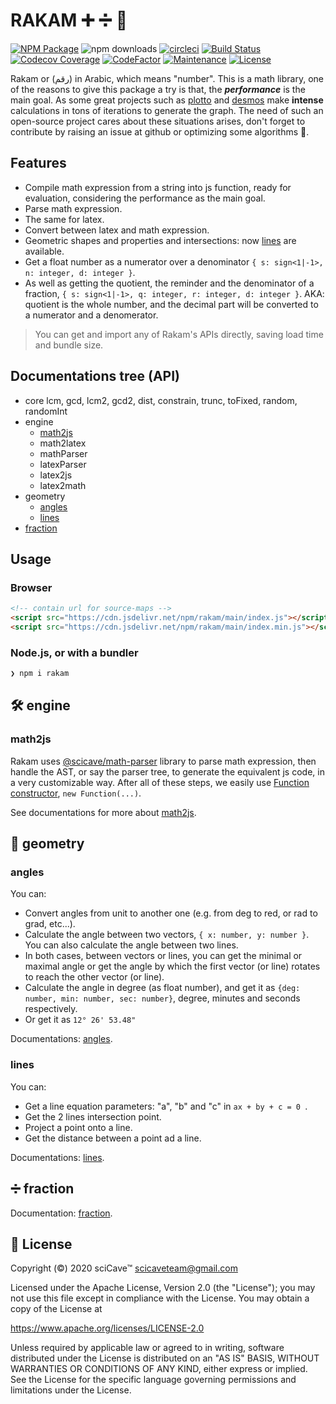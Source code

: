 
# RAKAM ➕ ➗ 📐

[![NPM Package](https://img.shields.io/npm/v/rakam?color=blue)](https://npmjs.com/package/rakam "View this project on npm")
![npm downloads](https://img.shields.io/npm/dm/rakam "Downloads from npmjs")
[![circleci](https://circleci.com/gh/scicave/rakam.svg?style=shield)](https://app.circleci.com/pipelines/github/scicave/rakam)
[![Build Status](https://github.com/scicave/rakam/workflows/Node.js%20CI/badge.svg)](https://github.com/scicave/rakam/actions?query=workflow%3A%22Node.js+CI%22)
[![Codecov Coverage](https://codecov.io/gh/scicave/rakam/branch/develop/graph/badge.svg)](https://codecov.io/gh/scicave/rakam/)
[![CodeFactor](https://www.codefactor.io/repository/github/scicave/rakam/badge)](https://www.codefactor.io/repository/github/scicave/rakam)
[![Maintenance](https://img.shields.io/maintenance/yes/2021.svg)](https://github.com/scicave/rakam/graphs/commit-activity)
[![License](https://img.shields.io/badge/License-Apache%202.0-blue.svg)](https://opensource.org/licenses/Apache-2.0)


Rakam or (رقم) in Arabic, which means "number". This is a math library, one of the reasons to
give this package a try is that, the **_performance_** is the main goal. As some great projects
such as [plotto](https://plotto.netlify.com) and [desmos](https://www.desmos.com) make __intense__
calculations in tons of iterations to generate the graph. The need of such an open-source project
cares about these situations arises, don't forget to contribute by raising an issue at github or
optimizing some algorithms 🚀.

## Features
- Compile math expression from a string into js function, ready for evaluation, considering the performance as the main goal.
- Parse math expression.
- The same for latex.
- Convert between latex and math expression.
- Geometric shapes and properties and intersections: now [lines](#lines) are available.
- Get a float number as a numerator over a denominator `{ s: sign<1|-1>, n: integer, d: integer }`.
- As well as getting the quotient, the reminder and the denominator of a fraction, `{ s: sign<1|-1>, q: integer, r: integer, d: integer }`. AKA: quotient is the whole number, and the decimal part will be converted to a numerator and a denomerator. 

> You can get and import any of Rakam's APIs directly, saving load time and bundle size.

## Documentations tree (API)
- core
  lcm, gcd, lcm2, gcd2, dist, constrain, trunc, toFixed, random, randomInt
- engine
  - [math2js][engine-math2js]
  - math2latex
  - mathParser
  - latexParser
  - latex2js
  - latex2math
- geometry
  - [angles][geometry-angles]
  - [lines][geometry-lines]
- [fraction][fraction]


## Usage

### Browser

```html
<!-- contain url for source-maps -->
<script src="https://cdn.jsdelivr.net/npm/rakam/main/index.js"></script>
<script src="https://cdn.jsdelivr.net/npm/rakam/main/index.min.js"></script>
```

### Node.js, or with a bundler

```sh
❯ npm i rakam
```

<!-- 

# 🤝 Contribution

 -->

## 🛠 engine

### math2js
<!-- CAUTION: the same as the description in the documentations -->

Rakam uses [@scicave/math-parser](https://npmjs.com/package/@scicave/math-parser) library to parse math expression, then handle the AST, or say the parser tree, to generate the equivalent js code, in a very customizable way. After all of these steps, we easily use [Function constructor](https://developer.mozilla.org/en-US/docs/Web/JavaScript/Reference/Global_Objects/Function#Constructor), `new Function(...)`.

See documentations for more about [math2js][engine-math2js].


## 📐 geometry

### angles
<!-- CAUTION: the same as the description in the documentations -->

You can:

- Convert angles from unit to another one (e.g. from deg to red, or rad to grad, etc...).
- Calculate the angle between two vectors, `{ x: number, y: number }`. You can also calculate the angle between two lines.
- In both cases, between vectors or lines, you can get the minimal or maximal angle or get the angle by which the first vector (or line) rotates to reach the other vector (or line).
- Calculate the angle in degree (as float number), and get it as `{deg: number, min: number, sec: number}`, degree, minutes and seconds respectively.
- Or get it as `12° 26' 53.48"`


Documentations: [angles][geometry-angles].


### lines

You can:
- Get a line equation parameters: "a", "b" and "c" in `ax + by + c = 0 `.
- Get the 2 lines intersection point.
- Project a point onto a line.
- Get the distance between a point ad a line.

Documentations: [lines][geometry-lines].

## ➗ fraction

Documentation: [fraction][fraction].

## 📜 License

Copyright (&copy;) 2020 sciCave™ <scicaveteam@gmail.com>

Licensed under the Apache License, Version 2.0 (the "License"); you may not use this file except in compliance with the License. You may obtain a copy of the License at

https://www.apache.org/licenses/LICENSE-2.0

Unless required by applicable law or agreed to in writing, software distributed under the License is distributed on an "AS IS" BASIS, WITHOUT WARRANTIES OR CONDITIONS OF ANY KIND, either express or implied. See the License for the specific language governing permissions and limitations under the License.



[ engine-math2js ]: https://github.com/scicave/rakam/blob/master/docs/engine/math2js.md
[ geometry-angles ]: https://github.com/scicave/rakam/blob/master/docs/geometry/angles.md
[ geometry-lines ]: https://github.com/scicave/rakam/blob/master/docs/geometry/lines.md
[ fraction ]: https://github.com/scicave/rakam/blob/master/docs/fraction/index.md
